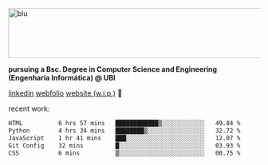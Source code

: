 
<img width="1415" height="100" alt="blu" src="https://github.com/rdsilva01/rdsilva01/assets/101207588/deb060e5-d035-4f09-b511-e3f50605b207">

**pursuing a Bsc. Degree in Computer Science and Engineering (Engenharia Informática) @ UBI** 

[linkedin](https://www.linkedin.com/in/rodrigo-silva-455b291bb/)
[webfolio](https://rdsilva01.github.io/portfolio-resume)
[website (w.i.p.)](https://rdsilva01.github.io/) 🏁

<!-- ![](https://komarev.com/ghpvc/?username=rdsilva01) -->

recent work:
<!--START_SECTION:waka-->

```txt
HTML          6 hrs 57 mins   ████████████▒░░░░░░░░░░░░   49.84 %
Python        4 hrs 34 mins   ████████▒░░░░░░░░░░░░░░░░   32.72 %
JavaScript    1 hr 41 mins    ███░░░░░░░░░░░░░░░░░░░░░░   12.07 %
Git Config    32 mins         █░░░░░░░░░░░░░░░░░░░░░░░░   03.93 %
CSS           6 mins          ▒░░░░░░░░░░░░░░░░░░░░░░░░   00.75 %
```

<!--END_SECTION:waka-->

